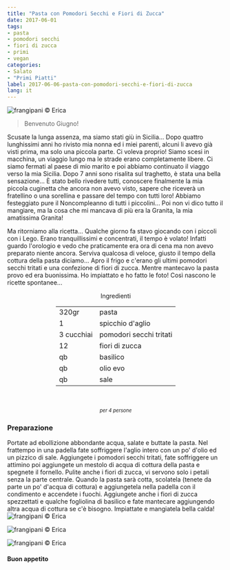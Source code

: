 ```yaml
---
title: "Pasta con Pomodori Secchi e Fiori di Zucca"
date: 2017-06-01
tags:
- pasta
- pomodori secchi 
- fiori di zucca 
- primi
- vegan
categories:
- Salato
- "Primi Piatti"
label: 2017-06-06-pasta-con-pomodori-secchi-e-fiori-di-zucca
lang: it
---
```

![](header.jpg "frangipani © Erica")

> Benvenuto Giugno!

Scusate la lunga assenza, ma siamo stati giù in Sicilia... Dopo quattro lunghissimi anni ho rivisto mia nonna ed i miei parenti, alcuni li avevo già visti prima, ma solo una piccola parte. Ci voleva proprio! Siamo scesi in macchina, un viaggio lungo ma le strade erano completamente libere. Ci siamo fermati al paese di mio marito e poi abbiamo continuato il viaggo verso la mia Sicilia. Dopo 7 anni sono risalita sul traghetto, è stata una bella sensazione... È stato bello rivedere tutti, conoscere finalmente la mia piccola cuginetta che ancora non avevo visto, sapere che riceverà un fratellino o una sorellina e passare del tempo con tutti loro! Abbiamo festeggiato pure il Noncompleanno di tutti i piccolini... Poi non vi dico tutto il mangiare, ma la cosa che mi mancava di più era la Granita, la mia amatissima Granita!

Ma ritorniamo alla ricetta... Qualche giorno fa stavo giocando con i piccoli con i Lego. Erano tranquillissimi e concentrati, il tempo è volato! Infatti guardo l'orologio e vedo che praticamente era ora di cena ma non avevo preparato niente ancora. Serviva qualcosa di veloce, giusto il tempo della cottura della pasta diciamo... Apro il frigo e c'erano gli ultimi pomodori secchi tritati e una confezione di fiori di zucca. Mentre mantecavo la pasta provo ed era buonissima. Ho impiattato e ho fatto le foto! Così nascono le ricette spontanee...

<div id="wrapper" style="text-align: center">
  <div id="yourdiv" style="display: inline-block;">
    <div class="ingredients">
      <div class="ingredients-title">Ingredienti</div>
      <table>
        <tbody>
          <tr>
            <td>320gr</td>
            <td>pasta</td>
          </tr>
          <tr>
            <td>1</td>
            <td>spicchio d'aglio</td>
          </tr>
          <tr>
            <td>3 cucchiai</td>
            <td>pomodori secchi tritati</td>
          </tr>
          <tr>
            <td>12</td>
            <td>fiori di zucca</td>
          </tr>
          <tr>
            <td>qb</td>
            <td>basilico</td>
          </tr>
          <tr>
            <td>qb</td>
            <td>olio evo</td>
          </tr>
          <tr>
            <td>qb</td>
            <td>sale</td>
          </tr>
        </tbody>
      </table>
      <br></br>
      <i class="pull-right" style="font-size: 80%;">per 4 persone</i>
    </div>
  </div>
</div>


<h3>
  <font color="grey">
    <i class="fa fa-cogs"></i>
  </font> Preparazione
</h3>

Portate ad ebollizione abbondante acqua, salate e buttate la pasta. Nel frattempo in una padella fate soffriggere l'aglio intero con un po' d'olio ed un pizzico di sale. Aggiungete i pomodori secchi tritati, fate soffriggere un attimino poi aggiungete un mestolo di acqua di cottura della pasta e spegnete il fornello. Pulite anche i fiori di zucca, vi servono solo i petali senza la parte centrale. Quando la pasta sarà cotta, scolatela (tenete da parte un po' d'acqua di cottura) e aggiungetela nella padella con il condimento e accendete i fuochi. Aggiungete anche i fiori di zucca spezzettati e qualche fogliolina di basilico e fate mantecare aggiungendo altra acqua di cottura se c'è bisogno. Impiattate e mangiatela bella calda!
![](risultato1.jpg "frangipani © Erica")

![](risultato2.jpg "frangipani © Erica")

![](risultato3.jpg "frangipani © Erica")

<h4>Buon appetito
  <font color="red">
    <i class="fa fa-smile-o"></i>
  </font>
</h4>
